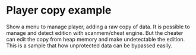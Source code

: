 # Player copy example

Show a menu to manage player, adding a raw copy of data. It is possible to manage and detect edition with scanmem/cheat engine. But the cheater can edit the copy from heap memory and make undetectable the edition. This is a sample that how unprotected data can be bypassed easily.
